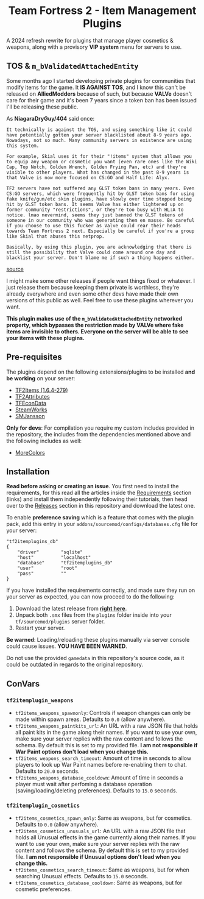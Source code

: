 <h1 align="center">Team Fortress 2 - Item Management Plugins</h1>

A 2024 refresh rewrite for plugins that manage player cosmetics & weapons, along with a provisory **VIP system** menu for servers to use.

## TOS & `m_bValidatedAttachedEntity`

Some months ago I started developing private plugins for communities that modify items for the game. It **IS AGAINST TOS**, and I know this can't be released on **AlliedModders** because of such, but because **VALVe** doesn't care for their game and it's been 7 years since a token ban has been issued I'll be releasing these public.

As **NiagaraDryGuy/404** said once:
```
It technically is against the TOS, and using something like it could have potentially gotten your server blacklisted about 8-9 years ago. Nowadays, not so much. Many community servers in existence are using this system.

For example, Skial uses it for their "!items" system that allows you to equip any weapon or cosmetic you want (even rare ones like the Wiki Cap, Top Notch, Golden Wrench, Golden Frying Pan, etc) and they're visible to other players. What has changed in the past 8-9 years is that Valve is now more focused on CS:GO and Half Life: Alyx.

TF2 servers have not suffered any GLST token bans in many years. Even CS:GO servers, which were frequently hit by GLST token bans for using fake knife/gun/etc skin plugins, have slowly over time stopped being hit by GLST token bans. It seems Valve has either lightened up on former community "restrictions", or they're too busy with HL:A to notice. lmao nevermind, seems they just banned the GLST tokens of someone in our community who was generating them en masse. Be careful if you choose to use this fucker as Valve could rear their heads towards Team Fortress 2 next. Especially be careful if you're a group like Skial that abuses this netprop.

Basically, by using this plugin, you are acknowledging that there is still the possibility that Valve could come around one day and blacklist your server. Don't blame me if such a thing happens either.
```
[source](https://github.com/delux-internal/TF2ServersidePlayerAttachmentFixer/blob/034847e92814dc879b0829bd4072924857cb17dd/README.md)

I might make some other releases if people want things fixed or whatever. I just release them because keeping them private is worthless, they're already everywhere and even some other devs have made their own versions of this public as well.
Feel free to use these plugins wherever you want.

**This plugin makes use of the ``m_bValidatedAttachedEntity`` networked property, which bypasses the restriction made by VALVe where fake items are invisible to others. Everyone on the server will be able to see your items with these plugins.**

## Pre-requisites

The plugins depend on the following extensions/plugins to be installed **and be working** on your server:
* [TF2Items (1.6.4-279)](https://forums.alliedmods.net/showthread.php?t=115100)
* [TF2Attributes](https://github.com/FlaminSarge/tf2attributes)
* [TFEconData](https://github.com/nosoop/SM-TFEconData)
* [SteamWorks](https://users.alliedmods.net/~kyles/builds/SteamWorks/)
* [SMJansson](https://forums.alliedmods.net/showthread.php?t=184604)

**Only for devs**: For compilation you require my custom includes provided in the repository, the includes from the dependencies mentioned above and the following includes as well:
* [MoreColors](https://forums.alliedmods.net/showthread.php?t=185016)

## Installation

**Read before asking or creating an issue**. You first need to install the requirements, for this read all the articles inside the [Requirements](https://github.com/punteroo/TF2-Item-Plugins#requirements) section (links) and install them independently following their tutorials, then head over to the [Releases](https://github.com/punteroo/TF2-Item-Plugins/releases) section in this repository and download the latest one.

To enable **preference saving** which is a feature that comes with the plugin pack, add this entry in your `addons/sourcemod/configs/databases.cfg` file for your server:
```
"tf2itemplugins_db"
{
    "driver"		"sqlite"
    "host"			"localhost"
    "database"		"tf2itemplugins_db"
    "user"			"root"
    "pass"			""
}
```

If you have installed the requirements correctly, and made sure they run on your server as expected, you can now proceed to do the following:
1. Download the latest release from [**right here**](https://github.com/punteroo/TF2-Item-Plugins/releases/latest).
2. Unpack both `.smx` files from the `plugins` folder inside into your `tf/sourcemod/plugins` server folder.
3. Restart your server.

**Be warned**: Loading/reloading these plugins manually via server console could cause issues. **YOU HAVE BEEN WARNED**.

Do not use the provided `gamedata` in this repository's source code, as it could be outdated in regards to the original repository.

## ConVars
### `tf2itemplugin_weapons`
- `tf2items_weapons_spawnonly`: Controls if weapon changes can only be made within spawn areas. Defaults to `0.0` (allow anywhere).
- `tf2items_weapons_paintkits_url`: An URL with a raw JSON file that holds all paint kits in the game along their names. If you want to use your own, make sure your server replies with the raw content and follows the schema. By default this is set to my provided file. **I am not responsible if War Paint options don't load when you change this.**
- `tf2items_weapons_search_timeout`: Amount of time in seconds to allow players to look up War Paint names before re-enabling them to chat. Defaults to `20.0` seconds.
- `tf2items_weapons_database_cooldown`: Amount of time in seconds a player must wait after perfoming a database operation (saving/loading/deleting preferences). Defaults to `15.0` seconds.

### `tf2itemplugin_cosmetics`
- `tf2items_cosmetics_spawn_only`: Same as weapons, but for cosmetics. Defaults to `0.0` (allow anywhere).
- `tf2items_cosmetics_unusuals_url`: An URL with a raw JSON file that holds all Unusual effects in the game currently along their names. If you want to use your own, make sure your server replies with the raw content and follows the schema. By default this is set to my provided file. **I am not responsible if Unusual options don't load when you change this.**
- `tf2items_cosmetics_search_timeout`: Same as weapons, but for when searching Unusual effects. Defaults to `15.0` seconds.
- `tf2items_cosmetics_database_cooldown`: Same as weapons, but for cosmetic preferences.
